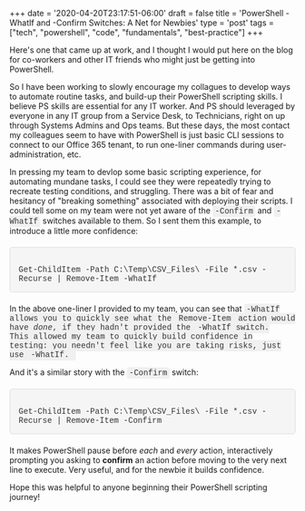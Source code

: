 +++
date = '2020-04-20T23:17:51-06:00'
draft = false
title = 'PowerShell -WhatIf and -Confirm Switches: A Net for Newbies'
type = 'post'
tags = ["tech", "powershell", "code", "fundamentals", "best-practice"]
+++

<style>
/* Base style for code blocks */
.code-block {
    padding: 15px;                    /* Padding around the code */
    font-family: 'Courier New', Courier, monospace; /* Monospace font */
    white-space: pre-wrap;            /* Preserve whitespace and wrap lines */
    border-radius: 5px;               /* Rounded corners */
    overflow-x: auto;                 /* Horizontal scroll if needed */
    margin: 20px 0;                   /* Vertical spacing */
    /* Default colors (light mode) */
    background-color: #f5f5f5;        /* Light gray background */
    border: 1px solid #ddd;           /* Light border */
    color: #333;                      /* Dark text for readability */
}

/* Style for inline monospace text */
.mono {
    font-family: 'Courier New', Courier, monospace; /* Monospace font */
    background-color: #f0f0f0;        /* Light background to highlight */
    padding: 2px 4px;                  /* Padding around text */
    border-radius: 3px;                /* Rounded corners */
}

/* Dark mode overrides for code blocks */
@media (prefers-color-scheme: dark) {
    .code-block {
        background-color: #2d2d2d;    /* Dark background */
        border: 1px solid #555;        /* Darker border */
        color: #f8f8f2;                /* Light text for readability */
    }

    .mono {
        background-color: #3c3c3c;     /* Darker background for inline code */
        color: #f8f8f2;                /* Light text */
    }
}

/* Optional: Light mode overrides (for explicitness) */
@media (prefers-color-scheme: light) {
    .code-block {
        background-color: #f5f5f5;     /* Light gray background */
        border: 1px solid #ddd;        /* Light border */
        color: #333;                   /* Dark text */
    }

    .mono {
        background-color: #f0f0f0;     /* Light background */
        color: #333;                   /* Dark text */
    }
}
</style>

Here's one that came up at work, and I thought I would put here on the blog for co-workers and other IT friends who might just be getting into PowerShell.<br />

So I have been working to slowly encourage my collagues to develop ways to automate routine tasks, and build-up their PowerShell scripting skills. I believe PS skills are essential for any IT worker.  And PS should leveraged by everyone in any IT group from a Service Desk, to Technicians, right on up through Systems Admins and Ops teams. But these days, the most contact my colleagues seem to have with PowerShell is just basic CLI sessions to connect to our Office 365 tenant, to run one-liner commands during user-administration, etc. <br />  

In pressing my team to devlop some basic scripting experience, for automating mundane tasks, I could see they were repeatedly trying to recreate testing conditions, and struggling.  There was a bit of fear and hesitancy of "breaking something" associated with deploying their scripts. I could tell some on my team were not yet aware of the <span class="mono">-Confirm</span> and <span class="mono">-WhatIf</span> switches available to them. So I sent them this example, to introduce a little more confidence:


<div class="code-block">
Get-ChildItem -Path C:\Temp\CSV_Files\ -File *.csv -Recurse | Remove-Item -WhatIf
</div>

In the above one-liner I provided to my team, you can see that <span class="mono">-WhatIf<span> allows you to quickly see what the <span class="mono">Remove-Item</span> action would have <i>done</i>, if they hadn't provided the <span class="mono">-WhatIf<span> switch.<br /> This allowed my team to quickly build confidence in testing: you needn't feel like you are taking risks, just use <span class="mono">-WhatIf<span>.<br />  

And it's a similar story with the <span class="mono">-Confirm</span> switch: <br />
<div class="code-block">
Get-ChildItem -Path C:\Temp\CSV_Files\ -File *.csv -Recurse | Remove-Item -Confirm
</div>

It makes PowerShell pause before <i>each</i> and <i>every</i> action, interactively prompting you asking to <b>confirm</b> an action before moving to the very next line to execute. Very useful, and for the newbie it builds confidence. <br />

Hope this was helpful to anyone beginning their PowerShell scripting journey!